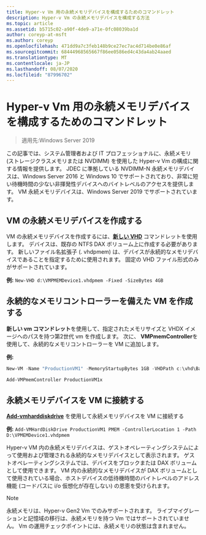 ```yaml
---
title: Hyper-v Vm 用の永続メモリデバイスを構成するためのコマンドレット
description: Hyper-v Vm の永続メモリデバイスを構成する方法
ms.topic: article
ms.assetid: b5715c02-a90f-4de9-a71e-0fc08039ba1d
author: coreyp-at-msft
ms.author: coreyp
ms.openlocfilehash: 471dd9a7c3feb148b9ce27ec7ac4d714be0e86af
ms.sourcegitcommit: 68444968565667f86ee0586ed4c43da4ab24aaed
ms.translationtype: MT
ms.contentlocale: ja-JP
ms.lasthandoff: 08/07/2020
ms.locfileid: "87996702"
---
```

# <a name="cmdlets-for-configuring-persistent-memory-devices-for-hyper-v-vms"></a>Hyper-v Vm 用の永続メモリデバイスを構成するためのコマンドレット

>適用先:Windows Server 2019

この記事では、システム管理者および IT プロフェッショナルに、永続メモリ (ストレージクラスメモリまたは NVDIMM) を使用した Hyper-v Vm の構成に関する情報を提供します。 JDEC に準拠している NVDIMM-N 永続メモリデバイスは、Windows Server 2016 と Windows 10 でサポートされており、非常に短い待機時間の少ない非揮発性デバイスへのバイトレベルのアクセスを提供します。 VM 永続メモリデバイスは、Windows Server 2019 でサポートされています。

## <a name="create-a-persistent-memory-device-for-a-vm"></a>VM の永続メモリデバイスを作成する

VM の永続メモリデバイスを作成するには、**[新しい VHD](/powershell/module/hyper-v/new-vhd?view=win10-ps)** コマンドレットを使用します。 デバイスは、既存の NTFS DAX ボリューム上に作成する必要があります。  新しいファイル名拡張子 (. vhdpmem) は、デバイスが永続的なメモリデバイスであることを指定するために使用されます。 固定の VHD ファイル形式のみがサポートされています。

**例:** `New-VHD d:\VMPMEMDevice1.vhdpmem -Fixed -SizeBytes 4GB`

## <a name="create-a-vm-with-a-persistent-memory-controller"></a>永続的なメモリコントローラーを備えた VM を作成する

**新しい vm コマンドレット**を使用して、指定されたメモリサイズと VHDX イメージへのパスを持つ第2世代 vm を作成します。 次に、 **VMPmemController**を使用して、永続的なメモリコントローラーを VM に追加します。

**例:**

```powershell
New-VM -Name "ProductionVM1" -MemoryStartupBytes 1GB -VHDPath c:\vhd\BaseImage.vhdx

Add-VMPmemController ProductionVM1x
```

## <a name="attach-a-persistent-memory-device-to-a-vm"></a>永続メモリデバイスを VM に接続する

**[Add-vmharddiskdrive](/powershell/module/hyper-v/add-vmharddiskdrive?view=win10-ps)** を使用して永続メモリデバイスを VM に接続する

**例:** `Add-VMHardDiskDrive ProductionVM1 PMEM -ControllerLocation 1 -Path D:\VPMEMDevice1.vhdpmem`

Hyper-v VM 内の永続メモリデバイスは、ゲストオペレーティングシステムによって使用および管理される永続的なメモリデバイスとして表示されます。 ゲストオペレーティングシステムでは、デバイスをブロックまたは DAX ボリュームとして使用できます。 VM 内の永続的なメモリデバイスが DAX ボリュームとして使用されている場合、ホストデバイスの低待機時間のバイトレベルのアドレス機能 (コードパスに i/o 仮想化が存在しない) の恩恵を受けられます。

>[!NOTE]
>永続メモリは、Hyper-v Gen2 Vm でのみサポートされます。 ライブマイグレーションと記憶域の移行は、永続メモリを持つ Vm ではサポートされていません。 Vm の運用チェックポイントには、永続メモリの状態は含まれません。